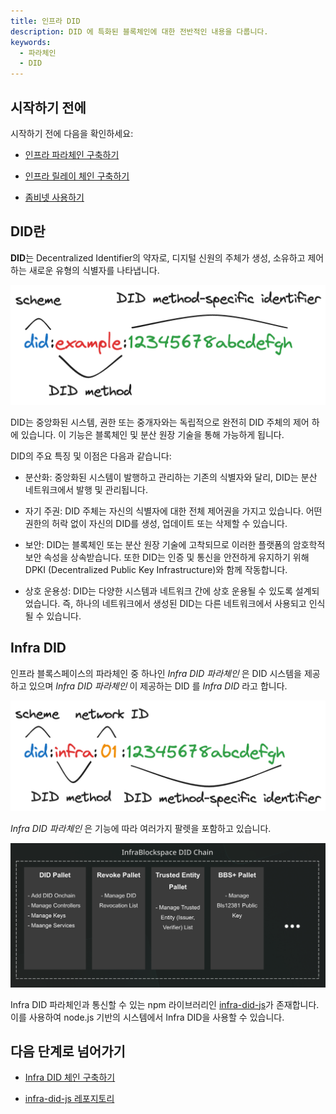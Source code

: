 ```yaml
---
title: 인프라 DID
description: DID 에 특화된 블록체인에 대한 전반적인 내용을 다룹니다.
keywords:
  - 파라체인
  - DID
---
```


## 시작하기 전에

시작하기 전에 다음을 확인하세요:

<!-- 
  해당 내용이 담긴 문서가 생성되면 그 문서로 링크를 연결 해 주세요
-->

- [인프라 파라체인 구축하기](/ko/infrablockchain/tutorials/build-infrablockspace/build-a-parachain.md)

- [인프라 릴레이 체인 구축하기](/ko/infrablockchain/tutorials/build-infrablockspace/build-infra-relay-chain.md)

- [좀비넷 사용하기](./infra-did-parachain.md)

## DID란

**DID**는 Decentralized Identifier의 약자로, 디지털 신원의 주체가 생성, 소유하고 제어하는 새로운 유형의 식별자를 나타냅니다.

![did-method](/media/images/docs/infrablockchain/service-chains/did-method.png)

DID는 중앙화된 시스템, 권한 또는 중개자와는 독립적으로 완전히 DID 주체의 제어 하에 있습니다. 이 기능은 블록체인 및 분산 원장 기술을 통해 가능하게 됩니다.

DID의 주요 특징 및 이점은 다음과 같습니다:

- 분산화: 중앙화된 시스템이 발행하고 관리하는 기존의 식별자와 달리, DID는 분산 네트워크에서 발행 및 관리됩니다.

- 자기 주권: DID 주체는 자신의 식별자에 대한 전체 제어권을 가지고 있습니다. 어떤 권한의 허락 없이 자신의 DID를 생성, 업데이트 또는 삭제할 수 있습니다.

- 보안: DID는 블록체인 또는 분산 원장 기술에 고착되므로 이러한 플랫폼의 암호학적 보안 속성을 상속받습니다. 또한 DID는 인증 및 통신을 안전하게 유지하기 위해 DPKI (Decentralized Public Key Infrastructure)와 함께 작동합니다.

- 상호 운용성: DID는 다양한 시스템과 네트워크 간에 상호 운용될 수 있도록 설계되었습니다. 즉, 하나의 네트워크에서 생성된 DID는 다른 네트워크에서 사용되고 인식될 수 있습니다.

## Infra DID

인프라 블록스페이스의 파라체인 중 하나인 *Infra DID 파라체인* 은 DID 시스템을 제공하고 있으며 *Infra DID 파라체인* 이 제공하는 DID 를 *Infra DID* 라고 합니다.

![infra-did-method](/media/images/docs/infrablockchain/service-chains/infra-did-method.png)

*Infra DID 파라체인* 은 기능에 따라 여러가지 팔렛을 포함하고 있습니다.

![infra-did-pallet](/media/images/docs/infrablockchain/service-chains/infra-did-pallet.png)


Infra DID 파라체인과 통신할 수 있는 npm 라이브러리인 [infra-did-js](https://github.com/InfraBlockchain/infra-did-js/tree/main)가 존재합니다. 이를 사용하여 node.js 기반의 시스템에서 Infra DID을 사용할 수 있습니다.

## 다음 단계로 넘어가기

- [Infra DID 체인 구축하기](/ko/infrablockchain/tutorials/service-chains/infra-did-parachain/build.md)

- [infra-did-js 레포지토리](https://github.com/InfraBlockchain/infra-did-js/tree/main)